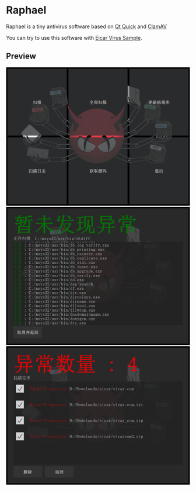 # Raphael
Raphael is a tiny antivirus software based on [Qt Quick](https://www.qt.io/) and [ClamAV](https://www.clamav.net/)  

You can try to use this software with [Eicar Virus Sample](https://www.eicar.org/?page_id=3950).  

## Preview

![Main](https://github.com/hubenchang0515/resource/blob/master/Raphael/main.png?raw=true)
![Scan](https://github.com/hubenchang0515/resource/blob/master/Raphael/scan.png?raw=true)
![Result](https://github.com/hubenchang0515/resource/blob/master/Raphael/result.png?raw=true)